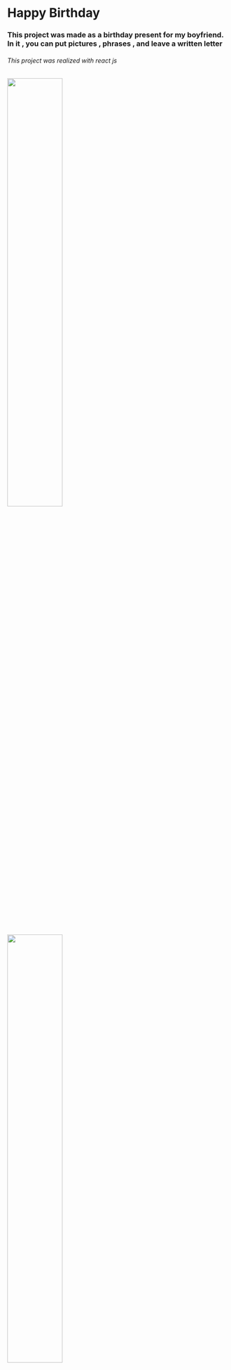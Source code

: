 
<h1>Happy Birthday </h1>
<h3>This project was made as a birthday present for my boyfriend.
In it , you can put pictures , phrases , and leave a written letter</h3>

<h6>This project was realized with react js</h6>

<div  float="left">


<div display="inline" >
<img src="./src/Img/image1.png" width="50%" margin="0" />  
<img src="./src/Img/image2.png" width="50%" margin="0" />  
<img src="./src/Img/image3.png" width="50%" margin="0" />  
<img src="./src/Img/image4.png" width="50%" margin="0" />  
<img src="./src/Img/image5.png" width="50%" margin="0" />  
<img src="./src/Img/image6.png" width="50%" margin="0" />  
<img src="./src/Img/image7.png" width="50%" margin="0" />  
<img src="./src/Img/image8.png" width="50%" margin="0" />  
<img src="./src/Img/image9.png" width="50%" margin="0" />  
</div># HappyBirthday
# HappyBirthday
